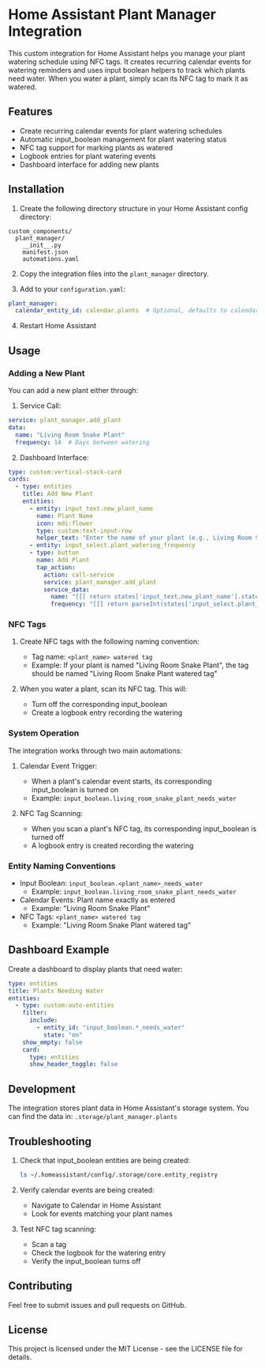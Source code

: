 # Home Assistant Plant Manager Integration

This custom integration for Home Assistant helps you manage your plant watering schedule using NFC tags. It creates recurring calendar events for watering reminders and uses input boolean helpers to track which plants need water. When you water a plant, simply scan its NFC tag to mark it as watered.

## Features

- Create recurring calendar events for plant watering schedules
- Automatic input_boolean management for plant watering status
- NFC tag support for marking plants as watered
- Logbook entries for plant watering events
- Dashboard interface for adding new plants

## Installation

1. Create the following directory structure in your Home Assistant config directory:
```
custom_components/
  plant_manager/
    __init__.py
    manifest.json
    automations.yaml
```

2. Copy the integration files into the `plant_manager` directory.

3. Add to your `configuration.yaml`:
```yaml
plant_manager:
  calendar_entity_id: calendar.plants  # Optional, defaults to calendar.plants
```

4. Restart Home Assistant

## Usage

### Adding a New Plant

You can add a new plant either through:

1. Service Call:
```yaml
service: plant_manager.add_plant
data:
  name: "Living Room Snake Plant"
  frequency: 14  # Days between watering
```

2. Dashboard Interface:
```yaml
type: custom:vertical-stack-card
cards:
  - type: entities
    title: Add New Plant
    entities:
      - entity: input_text.new_plant_name
        name: Plant Name
        icon: mdi:flower
        type: custom:text-input-row
        helper_text: "Enter the name of your plant (e.g., Living Room Snake Plant)"
      - entity: input_select.plant_watering_frequency
      - type: button
        name: Add Plant
        tap_action:
          action: call-service
          service: plant_manager.add_plant
          service_data:
            name: "[[[ return states['input_text.new_plant_name'].state ]]]"
            frequency: "[[[ return parseInt(states['input_select.plant_watering_frequency'].state) ]]]"
```

### NFC Tags

1. Create NFC tags with the following naming convention:
   - Tag name: `<plant_name> watered tag`
   - Example: If your plant is named "Living Room Snake Plant", the tag should be named "Living Room Snake Plant watered tag"

2. When you water a plant, scan its NFC tag. This will:
   - Turn off the corresponding input_boolean
   - Create a logbook entry recording the watering

### System Operation

The integration works through two main automations:

1. Calendar Event Trigger:
   - When a plant's calendar event starts, its corresponding input_boolean is turned on
   - Example: `input_boolean.living_room_snake_plant_needs_water`

2. NFC Tag Scanning:
   - When you scan a plant's NFC tag, its corresponding input_boolean is turned off
   - A logbook entry is created recording the watering

### Entity Naming Conventions

- Input Boolean: `input_boolean.<plant_name>_needs_water`
  - Example: `input_boolean.living_room_snake_plant_needs_water`
- Calendar Events: Plant name exactly as entered
  - Example: "Living Room Snake Plant"
- NFC Tags: `<plant_name> watered tag`
  - Example: "Living Room Snake Plant watered tag"

## Dashboard Example

Create a dashboard to display plants that need water:

```yaml
type: entities
title: Plants Needing Water
entities:
  - type: custom:auto-entities
    filter:
      include:
        - entity_id: "input_boolean.*_needs_water"
          state: "on"
    show_empty: false
    card:
      type: entities
      show_header_toggle: false
```

## Development

The integration stores plant data in Home Assistant's storage system. You can find the data in:
`.storage/plant_manager.plants`

## Troubleshooting

1. Check that input_boolean entities are being created:
   ```bash
   ls ~/.homeassistant/config/.storage/core.entity_registry
   ```

2. Verify calendar events are being created:
   - Navigate to Calendar in Home Assistant
   - Look for events matching your plant names

3. Test NFC tag scanning:
   - Scan a tag
   - Check the logbook for the watering entry
   - Verify the input_boolean turns off

## Contributing

Feel free to submit issues and pull requests on GitHub.

## License

This project is licensed under the MIT License - see the LICENSE file for details.